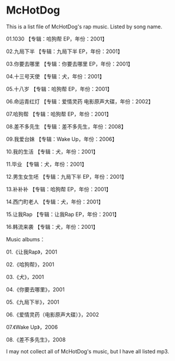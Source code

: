 # McHotDog
This is a list file of McHotDog's rap music. Listed by song name.

01.1030 【专辑：哈狗帮 EP，年份：2001】

02.九局下半 【专辑：九局下半 EP，年份：2001】

03.你要去哪里 【专辑：你要去哪里 EP，年份：2001】

04.十三号天使 【专辑：犬，年份：2001】

05.十八岁 【专辑：哈狗帮 EP，年份：2001】

06.命运青红灯 【专辑：爱情灵药 电影原声大碟，年份：2002】

07.哈狗帮 【专辑：哈狗帮 EP，年份：2001】

08.差不多先生 【专辑：差不多先生，年份：2008】

09.我爱台妹 【专辑：Wake Up，年份：2006】

10.我的生活 【专辑：犬，年份：2001】

11.毕业 【专辑：犬，年份：2001】

12.男生女生呸 【专辑：九局下半 EP，年份：2001】

13.补补补 【专辑：哈狗帮 EP，年份：2001】

14.西门町老人 【专辑：犬，年份：2001】

15.让我Rap 【专辑：让我Rap EP，年份：2001】

16.韩流来袭 【专辑：犬，年份：2001】

Music albums：

01.《让我Rap》，2001

02.《哈狗帮》，2001

03.《犬》，2001

04.《你要去哪里》，2001

05.《九局下半》，2001

06.《爱情灵药（电影原声大碟）》，2002

07.《Wake Up》，2006

08.《差不多先生》，2008

I may not collect all of McHotDog's music, but I have all listed mp3.
